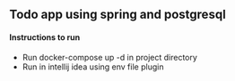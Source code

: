 ## Todo app using spring and postgresql

#### Instructions to run
- Run docker-compose up -d in project directory
- Run in intellij idea using env file plugin 
